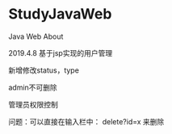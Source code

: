 # StudyJavaWeb
Java Web About

2019.4.8 基于jsp实现的用户管理

新增修改status，type

admin不可删除

管理员权限控制

问题：可以直接在输入栏中：  delete?id=x 来删除
